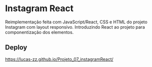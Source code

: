 # Instagram React
Reimplementação feita com JavaScript/React, CSS e HTML do projeto Instagram com layout responsivo. Introduzindo React ao projeto para componentização dos elementos.

## Deploy
https://lucas-zz.github.io/Projeto_07_instagramReact/
